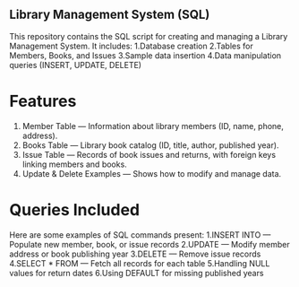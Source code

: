 ## Library Management System (SQL)
This repository contains the SQL script for creating and managing a Library Management System.
It includes:
1.Database creation
2.Tables for Members, Books, and Issues
3.Sample data insertion
4.Data manipulation queries (INSERT, UPDATE, DELETE)

# Features
1. Member Table — Information about library members (ID, name, phone, address).
2. Books Table — Library book catalog (ID, title, author, published year).
3. Issue Table — Records of book issues and returns, with foreign keys linking members and books.
4. Update & Delete Examples — Shows how to modify and manage data.


# Queries Included
Here are some examples of SQL commands present:
1.INSERT INTO — Populate new member, book, or issue records
2.UPDATE — Modify member address or book publishing year
3.DELETE — Remove issue records
4.SELECT * FROM — Fetch all records for each table
5.Handling NULL values for return dates
6.Using DEFAULT for missing published years
